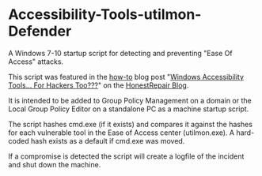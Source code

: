 # Accessibility-Tools-utilmon-Defender
A Windows 7-10 startup script for detecting and preventing "Ease Of Access" attacks.


This script was featured in the [how-to](https://www.honestrepair.net/index.php/category/howto/) blog post "[Windows Accessibility Tools… For Hackers Too???](https://www.honestrepair.net/index.php/2018/08/26/windows-accessibility-tools-for-hackers-too/)" on the [HonestRepair Blog](https://www.honestrepair.net/index.php/blog-posts/).

It is intended to be added to Group Policy Management on a domain or the Local Group Policy Editor on a standalone PC as a machine startup script. 

The script hashes cmd.exe (if it exists) and compares it against the hashes for each vulnerable tool in the Ease of Access center (utilmon.exe). A hard-coded hash exists as a default if cmd.exe was moved.

If a compromise is detected the script will create a logfile of the incident and shut down the machine.
